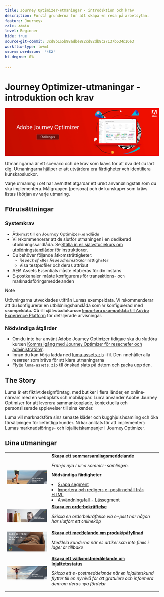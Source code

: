 ```yaml
---
title: Journey Optimizer-utmaningar - introduktion och krav
description: Förstå grunderna för att skapa en resa på arbetsytan.
feature: Journeys
role: Admin
level: Beginner
hide: true
source-git-commit: 3cd8b1a5b98adbe822cd82db8c27137b534c16e3
workflow-type: tm+mt
source-wordcount: '452'
ht-degree: 0%

---
```



# Journey Optimizer-utmaningar - introduktion och krav

![AJO Challenges Banner](./assets/ajo-banner-challenges.png)

Utmaningarna är ett scenario och de krav som krävs för att öva det du lärt dig. Utmaningarna hjälper er att utvärdera era färdigheter och identifiera kunskapsluckor.

Varje utmaning i det här avsnittet åtgärdar ett unikt användningsfall som du ska implementera. Målgruppen (persona) och de kunskaper som krävs listas i början av varje utmaning.

## Förutsättningar

### Systemkrav

* Åtkomst till en Journey Optimizer-sandlåda
* Vi rekommenderar att du slutför utmaningen i en dedikerad utbildningssandlåda. Se [Ställa in en självstudiekurs om utbildningstandlådor](https://experienceleague.adobe.com//docs/journey-optimizer-learn/configure-a-training-sandbox/introduction-and-prerequisites.html) för instruktioner.
* Du behöver följande åtkomsträttigheter:
   * *Resechef* eller *Reseadministratör* rättigheter
   * Visa testprofiler och deras attribut
* AEM Assets Essentials måste etableras för din instans
* E-postkanalen måste konfigureras för transaktions- och marknadsföringsmeddelanden

>[!NOTE]
> Utövningarna utvecklades utifrån Lumas exempeldata. Vi rekommenderar att du konfigurerar en utbildningshandlåda som är konfigurerad med exempeldata. Gå till självstudiekursen [Importera exempeldata till Adobe Experience Platform](https://experienceleague.adobe.com/docs/platform-learn/tutorials/import-sample-data.html?lang=en) för detaljerade anvisningar.

### Nödvändiga åtgärder

* Om du inte har använt Adobe Journey Optimizer tidigare ska du slutföra kursen [Komma igång med Journey Optimizer för resechefer och administratörer](https://experienceleague.adobe.com/?recommended=JourneyOptimizer-U-1-2021.1).
* Innan du kan börja ladda ned [luma-assets.zip](/help/challenges/assets/email-assets/luma-assets.zip) -fil. Den innehåller alla resurser som krävs för att klara utmaningarna
* Flytta `luma-assets.zip` till önskad plats på datorn och packa upp den.

## The Story

Luma är ett fiktivt designföretag, med butiker i flera länder, en online-närvaro med en webbplats och mobilappar. Luma använder Adobe Journey Optimizer för att leverera sammankopplade, kontextuella och personaliserade upplevelser till sina kunder.

Luma vill marknadsföra sina senaste kläder och kugghjulsinsamling och öka försäljningen för befintliga kunder. Ni har anlitats för att implementera Lumas marknadsförings- och lojalitetskampanjer i Journey Optimizer.

## Dina utmaningar

<table>
<tr>
<td>
 <div>
      <a href="summer-collection-announcement-challenge.md">
        <img alt="Bild för sommarsamlingsmeddelande" src="./assets/email-assets/luma-transactional-onboarding-3.png"/>
      </a>
      </div>
  </td>
  <td>
   <a href="summer-collection-announcement-challenge.md">
    <strong>Skapa ett sommarsamlingsmeddelande </strong>
    </a>
      <p>
      <em>Främja nya Luma sommar-samlingen. </em>
      <p>
      <b>Nödvändiga färdigheter:</b>
      <li><a href="https://experienceleague.adobe.com/docs/journey-optimizer-learn/tutorials/profiles-segments-subscriptions/create-segments.html"> Skapa segment</li>
      <li><a href="https://experienceleague.adobe.com/docs/journey-optimizer-learn/tutorials/create-messages/create-emails/import-and-author-html-email-content.html">Importera och redigera e-postinnehåll från HTML</li>
      <li><a href="https://experienceleague.adobe.com/docs/journey-optimizer-learn/tutorials/create-journeys/use-case-read-segment.html">Användningsfall - Lässegment</li>
  </td>
  </tr>
  <tr>
  <td>
  <div>
    <a href="order-confirmation-challenge.md">
      <img alt="Luma-e-post" src="./assets/email-assets/luma-transactional-order-confirmation.png"/>
    </a>
  </td>
  <td>
      <a href="order-confirmation-challenge.md">
    <strong>Skapa en orderbekräftelse</strong>
    </a>
    <div>
    <p>
    <em>Skicka en orderbekräftelse via e-post när någon har slutfört ett onlineköp
    </em>
    <p>
  </td>
  </tr>
  <tr>
    <td>
    <div>
    <a href="product-replenishment-challenge.md">
      <img alt="Lumas webbplats" src="./assets/email-assets/luma-ProductReplenishment.png"/>
    </a>
    </div>
    <td>
    <div >
      <a href="product-replenishment-challenge.md">
    <strong>Skapa ett meddelande om produktpåfyllnad </strong>
    </a>
    </div>
    <p>
    <em>Meddela kunderna när en artikel som inte finns i lager är tillbaka</em>
    <p>
  </td>
  </tr>
  <tr>
    <td>
    <div>
    <a href="loyalty-status-welcome-email-challenge.md">
      <img alt="Välkommen" src="./assets/email-assets/luma-transactional-onboarding-1.png"/>
    </a>
    </div>
    <td>
    <div >
      <a href="loyalty-status-welcome-email-challenge.md">
    <strong>Skapa ett välkomstmeddelande om lojalitetsstatus </strong>
    </a>
    </div>
    <p>
    <em>Skicka ett e-postmeddelande när en lojalitetskund flyttar till en ny nivå för att gratulera och informera dem om deras nya fördelar</em>
    <p>
  </td>
  </tr>
</table>
